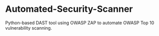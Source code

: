 # Automated-Security-Scanner
Python-based DAST tool using OWASP ZAP to automate OWASP Top 10 vulnerability scanning.
